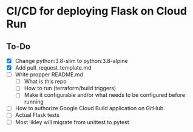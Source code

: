 # CI/CD for deploying Flask on Cloud Run


## To-Do

- [x] Change python:3.8-slim to python:3.8-alpine
- [x] Add pull_request_template.md
- [ ] Write propper README.md
  - [ ] What is this repo
  - [ ] How to run (terraform/build triggers)
  - [ ] Make it configurable and/or what needs to be configured before running
- [ ] How to authorize Google Cloud Build application on GitHub.
- [ ] Actual Flask tests
- [ ] Most likley will migrate from unittest to pytest
